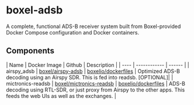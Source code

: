 # boxel-adsb

A complete, functional ADS-B receiver system built from Boxel-provided Docker Compose configuration
and Docker containers.

## Components

| Name | Docker Image | Github | Description |
| ---- | ------------ | ------ |
| airspy_adsb | [boxel/airspy-adsb](https://hub.docker.com/r/boxel/airspy-adsb) | [boxelio/dockerfiles](https://github.com/boxelio/dockerfiles/tree/master/flight/airspy-adsb) | Optimized ADS-B decoding using an Airspy SDR. This is fed into readsb. [OPTIONAL]|
| mictronics-readsb | [boxel/mictronics-readsb](https://hub.docker.com/r/boxel/mictronics-readsb) | [boxelio/dockerfiles](https://github.com/boxelio/dockerfiles/tree/master/flight/mictronics-readsb) | ADS-B decoding using RTL-SDR, or just proxy from Airspy to the other apps. This feeds the web UIs as well as the exchanges. |
